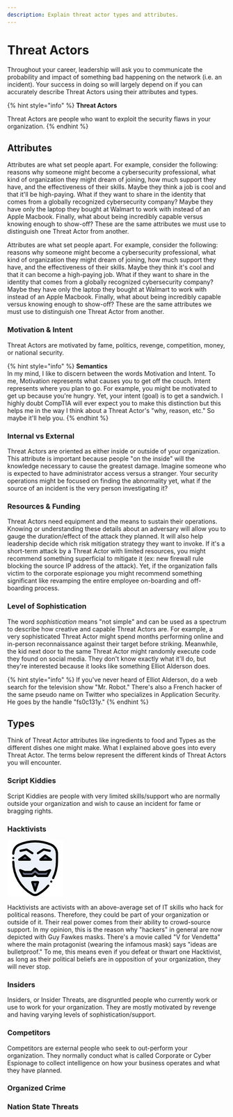 ```yaml
---
description: Explain threat actor types and attributes.
---
```


# Threat Actors

Throughout your career, leadership will ask you to communicate the probability and impact of something bad happening on the network \(i.e. an incident\). Your success in doing so will largely depend on if you can accurately describe Threat Actors using their attributes and types.

{% hint style="info" %}
**Threat Actors**

Threat Actors are people who want to exploit the security flaws in your organization.
{% endhint %}

## Attributes

Attributes are what set people apart. For example, consider the following: reasons why someone might become a cybersecurity professional, what kind of organization they might dream of joining, how much support they have, and the effectiveness of their skills. Maybe they think a job is cool and that it'll be high-paying. What if they want to share in the identity that comes from a globally recognized cybersecurity company? Maybe they have only the laptop they bought at Walmart to work with instead of an Apple Macbook. Finally, what about being incredibly capable versus knowing enough to show-off? These are the same attributes we must use to distinguish one Threat Actor from another. 

Attributes are what set people apart. For example, consider the following: reasons why someone might become a cybersecurity professional, what kind of organization they might dream of joining, how much support they have, and the effectiveness of their skills. Maybe they think it's cool and that it can become a high-paying job. What if they want to share in the identity that comes from a globally recognized cybersecurity company? Maybe they have only the laptop they bought at Walmart to work with instead of an Apple Macbook. Finally, what about being incredibly capable versus knowing enough to show-off? These are the same attributes we must use to distinguish one Threat Actor from another.

### Motivation & Intent

Threat Actors are motivated by fame, politics, revenge, competition, money, or national security.

{% hint style="info" %}
**Semantics**  
In my mind, I like to discern between the words Motivation and Intent. To me, Motivation represents what causes you to get off the couch. Intent represents where you plan to go. For example, you might be motivated to get up because you're hungry. Yet, your intent \(goal\) is to get a sandwich. I highly doubt CompTIA will ever expect you to make this distinction but this helps me in the way I think about a Threat Actor's "why, reason, etc." So maybe it'll help you.
{% endhint %}

### Internal vs External

Threat Actors are oriented as either inside or outside of your organization. This attribute is important because people "on the inside" will the knowledge necessary to cause the greatest damage. Imagine someone who is expected to have administrator access versus a stranger. Your security operations might be focused on finding the abnormality yet, what if the source of an incident is the very person investigating it?

### Resources & Funding

Threat Actors need equipment and the means to sustain their operations. Knowing or understanding these details about an adversary will allow you to gauge the duration/effect of the attack they planned. It will also help leadership decide which risk mitigation strategy they want to invoke. If it's a short-term attack by a Threat Actor with limited resources, you might recommend something superficial to mitigate it \(ex: new firewall rule blocking the source IP address of the attack\). Yet, if the organization falls victim to the corporate espionage you might recommend something significant like revamping the entire employee on-boarding and off-boarding process.

### Level of Sophistication

The word _sophistication_ means "not simple" and can be used as a spectrum to describe how creative and capable Threat Actors are. For example, a very sophisticated Threat Actor might spend months performing online and in-person reconnaissance against their target before striking. Meanwhile, the kid next door to the same Threat Actor might randomly execute code they found on social media. They don't know exactly what it'll do, but they're interested because it looks like something Elliot Alderson does.

{% hint style="info" %}
If you've never heard of Elliot Alderson, do a web search for the television show "Mr. Robot." There's also a French hacker of the same pseudo name on Twitter who specializes in Application Security. He goes by the handle "fs0c131y."
{% endhint %}

## Types

Think of Threat Actor attributes like ingredients to food and Types as the different dishes one might make. What I explained above goes into every Threat Actor. The terms below represent the different kinds of Threat Actors you will encounter.

### Script Kiddies

Script Kiddies are people with very limited skills/support who are normally outside your organization and wish to cause an incident for fame or bragging rights.

### Hacktivists

![](../../.gitbook/assets/hacker.png)

Hacktivists are activists with an above-average set of IT skills who hack for political reasons. Therefore, they could be part of your organization or outside of it. Their real power comes from their ability to crowd-source support. In my opinion, this is the reason why "hackers" in general are now depicted with Guy Fawkes masks. There's a movie called "V for Vendetta" where the main protagonist \(wearing the infamous mask\) says "ideas are bulletproof." To me, this means even if you defeat or thwart one Hacktivist, as long as their political beliefs are in opposition of your organization, they will never stop.

### Insiders

Insiders, or Insider Threats, are disgruntled people who currently work or use to work for your organization. They are mostly motivated by revenge and having varying levels of sophistication/support. 

### Competitors

Competitors are external people who seek to out-perform your organization. They normally conduct what is called Corporate or Cyber Espionage to collect intelligence on how your business operates and what they have planned. 

### Organized Crime

### Nation State Threats

